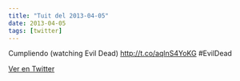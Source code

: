```yaml
---
title: "Tuit del 2013-04-05"
date: 2013-04-05
tags: [twitter]
---
```


Cumpliendo (watching Evil Dead) http://t.co/aqlnS4YoKG #EvilDead



[Ver en Twitter](https://twitter.com/i/web/status/320242970622296064)

